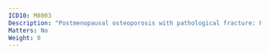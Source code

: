 ```yaml
---
ICD10: M8003
Description: "Postmenopausal osteoporosis with pathological fracture: Forearm"
Matters: No
Weight: 0
---
```


